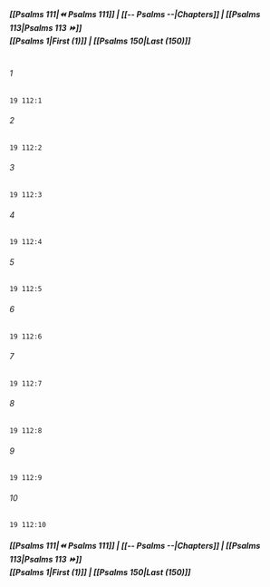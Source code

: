 
##### **[[Psalms 111|⏪ Psalms 111]] | [[-- Psalms --|Chapters]] | [[Psalms 113|Psalms 113 ⏩]]**<br>**[[Psalms 1|First (1)]] | [[Psalms 150|Last (150)]]**<br><br>

###### 1
``` verse
19 112:1
```
###### 2
``` verse
19 112:2
```
###### 3
``` verse
19 112:3
```
###### 4
``` verse
19 112:4
```
###### 5
``` verse
19 112:5
```
###### 6
``` verse
19 112:6
```
###### 7
``` verse
19 112:7
```
###### 8
``` verse
19 112:8
```
###### 9
``` verse
19 112:9
```
###### 10
``` verse
19 112:10
```

##### **[[Psalms 111|⏪ Psalms 111]] | [[-- Psalms --|Chapters]] | [[Psalms 113|Psalms 113 ⏩]]**<br>**[[Psalms 1|First (1)]] | [[Psalms 150|Last (150)]]**
